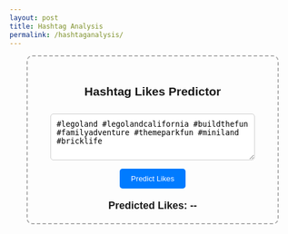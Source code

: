 ```yaml
---
layout: post
title: Hashtag Analysis
permalink: /hashtaganalysis/
---
```


<html lang="en">
<head>
  <meta charset="UTF-8">
  <meta name="viewport" content="width=device-width, initial-scale=1.0">
  <title>Hashtag Likes Predictor</title>
  <style>
    .container {
      width: 400px;
      margin: auto;
      text-align: center;
      border: 2px dashed #aaa;
      padding: 20px;
      border-radius: 10px;
      font-family: Arial, sans-serif;
    }
    input, textarea {
      width: 90%;
      padding: 10px;
      margin-top: 10px;
      border-radius: 5px;
      border: 1px solid #ccc;
    }
    button {
      margin-top: 15px;
      padding: 10px 20px;
      border-radius: 5px;
      background-color: #007bff;
      color: white;
      border: none;
    }
    #result {
      margin-top: 20px;
      font-size: 18px;
      font-weight: bold;
    }
  </style>
</head>

<body>
  <div class="container">
    <h2>Hashtag Likes Predictor</h2>
    <textarea id="hashtagInput" rows="4">#legoland #legolandcalifornia #buildthefun #familyadventure #themeparkfun #miniland #bricklife</textarea>
    <br />
    <button onclick="analyzeHashtags()">Predict Likes</button>
    <div id="result">Predicted Likes: --</div>
  </div>

  <script>
    async function analyzeHashtags() {
      const input = document.getElementById('hashtagInput').value;

      try {
        // Make API request to your Flask backend
        const res = await fetch('/api/hashtag', {
          method: 'POST',
          headers: {
            'Content-Type': 'application/json'
          },
          body: JSON.stringify({ hashtags: input })
        });

        const data = await res.json();
        // Display the result
        document.getElementById('result').textContent = `Predicted Likes: ${data.views.toLocaleString()}`;
      } catch (err) {
        // Handle any errors that occur during the fetch
        document.getElementById('result').textContent = 'Error predicting likes.';
        console.error('Failed to fetch prediction:', err);
      }
    }
  </script>
</body>
</html>
